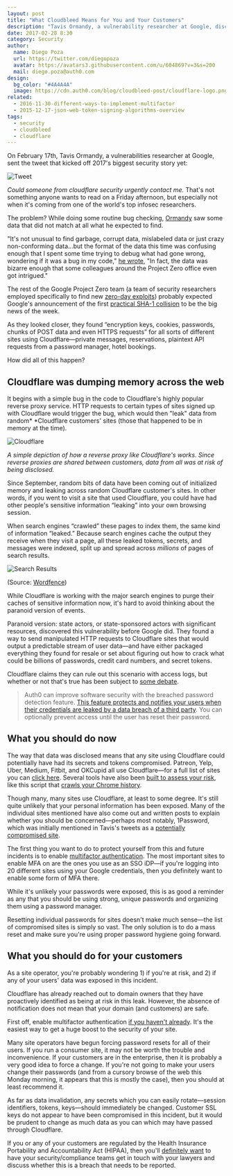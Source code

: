 ```yaml
---
layout: post
title: "What Cloudbleed Means for You and Your Customers"
description: "Tavis Ormandy, a vulnerability researcher at Google, discovered that Cloudflare was accidentally leaking sensitive data including passwords, private messages, and more. Learn how this may affect you and your customers and what to do next."
date: 2017-02-28 8:30
category: Security
author:
  name: Diego Poza
  url: https://twitter.com/diegopoza
  avatar: https://avatars3.githubusercontent.com/u/604869?v=3&s=200
  mail: diego.poza@auth0.com
design:
  bg_color: "#4A4A4A"
  image: https://cdn.auth0.com/blog/cloudbleed-post/cloudflare-logo.png
related:
  - 2016-11-30-different-ways-to-implement-multifactor
  - 2015-12-17-json-web-token-signing-algorithms-overview
tags:
  - security
  - cloudbleed
  - cloudflare
---
```


On February 17th, Tavis Ormandy, a vulnerabilities researcher at Google, sent the tweet that kicked off 2017's biggest security story yet:

![Tweet](https://cdn.auth0.com/blog/cloudbleed-post/tweet.png)

*Could someone from cloudflare security urgently contact me.* That's not something anyone wants to read on a Friday afternoon, but especially not when it's coming from one of the world's top infosec researchers.

The problem? While doing some routine bug checking, [Ormandy](https://twitter.com/taviso?lang=en) saw some data that did not match at all what he expected to find.

"It's not unusual to find garbage, corrupt data, mislabeled data or just crazy non-conforming data...but the format of the data this time was confusing enough that I spent some time trying to debug what had gone wrong, wondering if it was a bug in my code," [he wrote](https://bugs.chromium.org/p/project-zero/issues/detail?id=1139), "In fact, the data was bizarre enough that some colleagues around the Project Zero office even got intrigued."

The rest of the Google Project Zero team (a team of security researchers employed specifically to find new [zero-day exploits](https://en.wikipedia.org/wiki/Project_Zero_(Google))) probably expected Google's announcement of the first [practical SHA-1 collision](https://auth0.com/blog/sha-1-collision-attack/) to be the big news of the week.

As they looked closer, they found “encryption keys, cookies, passwords, chunks of POST data and even HTTPS requests” for all sorts of different sites using Cloudflare—private messages, reservations, plaintext API requests from a password manager, hotel bookings.

How did all of this happen?

## Cloudflare was dumping memory across the web

It begins with a simple bug in the code to Cloudflare's highly popular reverse proxy service. HTTP requests to certain types of sites signed up with Cloudflare would trigger the bug, which would then "leak" data from random* *Cloudflare customers' sites (those that happened to be in memory at the time).

![Cloudflare](https://cdn.auth0.com/blog/cloudbleed-post/cloudflare.png)

*A simple depiction of how a reverse proxy like Cloudflare's works. Since reverse proxies are shared between customers, data from all was at risk of being disclosed.*

Since September, random bits of data have been coming out of initialized memory and leaking across random Cloudflare customer's sites. In other words, if you went to visit a site that used Cloudflare, you could have had other people's sensitive information “leaking” into your own browsing session.

When search engines “crawled” these pages to index them, the same kind of information “leaked.” Because search engines cache the output they receive when they visit a page, all these leaked tokens, secrets, and messages were indexed, split up and spread across *millions* of pages of search results.

![Search Results](https://cdn.auth0.com/blog/cloudbleed-post/SERPs.png)

(Source: [Wordfence](https://www.wordfence.com/blog/2017/02/cloudflare-data-leak/))

While Cloudflare is working with the major search engines to purge their caches of sensitive information now, it's hard to avoid thinking about the paranoid version of events.

Paranoid version: state actors, or state-sponsored actors with significant resources, discovered this vulnerability before Google did. They found a way to send manipulated HTTP requests to Cloudflare sites that would output a predictable stream of user data—and have either packaged everything they found for resale or set about figuring out how to crack what could be billions of passwords, credit card numbers, and secret tokens.  

Cloudflare claims they can rule out this scenario with access logs, but whether or not that's true has been subject to [some debate](https://news.ycombinator.com/item?id=13721452).

> Auth0 can improve software security with the breached password detection feature. [This feature protects and notifies your users when their credentials are leaked by a data breach of a third party](https://auth0.com/breached-passwords). You can optionally prevent access until the user has reset their password.

## What you should do now

The way that data was disclosed means that any site using Cloudflare could potentially have had its secrets and tokens compromised. Patreon, Yelp, Uber, Medium, Fitbit, and OKCupid all use Cloudflare—for a full list of sites you can [click here](https://github.com/pirate/sites-using-cloudflare). Several tools have also been [built to assess your risk](http://www.doesitusecloudflare.com/), like this script that [crawls your Chrome history](https://gist.github.com/kamaljoshi/2cce5f6d35cd28de8f6dbb27d586f064).

Though many, many sites use Cloudflare, at least to some degree. It's still quite unlikely that your personal information has been exposed. Many of the individual sites mentioned have also come out and written posts to explain whether you should be concerned—perhaps most notably, 1Password, which was initially mentioned in Tavis's tweets as a [potentially compromised site](https://blog.agilebits.com/2017/02/23/three-layers-of-encryption-keeps-you-safe-when-ssltls-fails/).

The first thing you want to do to protect yourself from this and future incidents is to enable [multifactor authentication](https://auth0.com/multifactor-authentication). The most important sites to enable MFA on are the ones you use as an SSO iDP—if you're logging into 20 different sites using your Google credentials, then you definitely want to enable some form of MFA there.

While it's unlikely your passwords were exposed, this is as good a reminder as any that you should be using strong, unique passwords and organizing them using a password manager.

Resetting individual passwords for sites doesn't make much sense—the list of compromised sites is simply so vast. The only solution is to do a mass reset and make sure you're using proper password hygiene going forward.

## What you should do for your customers

As a site operator, you're probably wondering 1) if you're at risk, and 2) if any of your users' data was exposed in this incident.

Cloudflare has already reached out to domain owners that they have proactively identified as being at risk in this leak. However, the absence of notification does not mean that your domain (and customers) are safe.

First off, enable multifactor authentication [if you haven't already](https://auth0.com/multifactor-authentication). It's the easiest way to get a huge boost to the security of your site.

Many site operators have begun forcing password resets for all of their users. If you run a consumer site, it may not be worth the trouble and inconvenience. If your customers are in the enterprise, then it is probably a very good idea to force a change. If you're not going to make your users change their passwords (and from a cursory browse of the web this Monday morning, it appears that this is mostly the case), then you should at least recommend it.

As far as data invalidation, any secrets which you can easily rotate—session identifiers, tokens, keys—should immediately be changed. Customer SSL keys do not appear to have been compromised in this incident, but it would be prudent to change as much data as you can which may have passed through Cloudflare.  

If you or any of your customers are regulated by the Health Insurance Portability and Accountability Act (HIPAA), then you'll [definitely want](https://www.aptible.com/blog/aptible-was-not-affected-by-cloudbleed/) to have your security/compliance teams get in touch with your lawyers and discuss whether this is a breach that needs to be reported.
